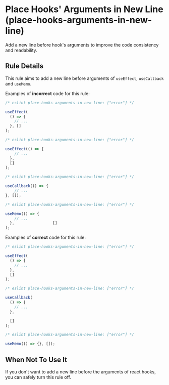 # Place Hooks' Arguments in New Line (place-hooks-arguments-in-new-line)

Add a new line before hook's arguments to improve the code consistency and readability.

## Rule Details

This rule aims to add a new line before arguments of `useEffect`, `useCallback` and `useMemo`.

Examples of **incorrect** code for this rule:

<!-- prettier-ignore -->
```js
/* eslint place-hooks-arguments-in-new-line: ["error"] */

useEffect(
  () => {
    // ...
  }, []
);
```

<!-- prettier-ignore -->
```js
/* eslint place-hooks-arguments-in-new-line: ["error"] */

useEffect(() => {
    // ...
  }, 
  []
);
```

<!-- prettier-ignore -->
```js
/* eslint place-hooks-arguments-in-new-line: ["error"] */

useCallback(() => {
    // ...
}, []);
```

<!-- prettier-ignore -->
```js
/* eslint place-hooks-arguments-in-new-line: ["error"] */

useMemo(() => {
    // ...
  },                 []
);
```

Examples of **correct** code for this rule:

<!-- prettier-ignore -->
```js
/* eslint place-hooks-arguments-in-new-line: ["error"] */

useEffect(
  () => {
    // ...
  },
  []
);
```

<!-- prettier-ignore -->
```js
/* eslint place-hooks-arguments-in-new-line: ["error"] */

useCallback(
  () => {
    // ...
  },

  []
);
```

```js
/* eslint place-hooks-arguments-in-new-line: ["error"] */

useMemo(() => {}, []);
```

## When Not To Use It

If you don't want to add a new line before the arguments of react hooks, you can safely turn this rule off.
